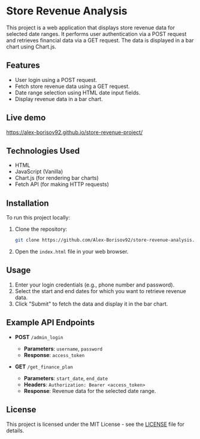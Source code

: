 
# Store Revenue Analysis

This project is a web application that displays store revenue data for selected date ranges. It performs user authentication via a POST request and retrieves financial data via a GET request. The data is displayed in a bar chart using Chart.js.

## Features

- User login using a POST request.
- Fetch store revenue data using a GET request.
- Date range selection using HTML date input fields.
- Display revenue data in a bar chart.

## Live demo

https://alex-borisov92.github.io/store-revenue-project/

## Technologies Used

- HTML
- JavaScript (Vanilla)
- Chart.js (for rendering bar charts)
- Fetch API (for making HTTP requests)

## Installation

To run this project locally:

1. Clone the repository:
    ```bash
    git clone https://github.com/Alex-Borisov92/store-revenue-analysis.git
    ```

2. Open the `index.html` file in your web browser.

## Usage

1. Enter your login credentials (e.g., phone number and password).
2. Select the start and end dates for which you want to retrieve revenue data.
3. Click "Submit" to fetch the data and display it in the bar chart.

## Example API Endpoints

- **POST** `/admin_login`
    - **Parameters**: `username`, `password`
    - **Response**: `access_token`
    
- **GET** `/get_finance_plan`
    - **Parameters**: `start_date`, `end_date`
    - **Headers**: `Authorization: Bearer <access_token>`
    - **Response**: Revenue data for the selected date range.
      

## License

This project is licensed under the MIT License - see the [LICENSE](LICENSE) file for details.
